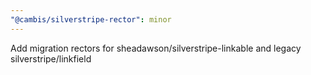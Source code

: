 ```yaml
---
"@cambis/silverstripe-rector": minor
---
```


Add migration rectors for sheadawson/silverstripe-linkable and legacy silverstripe/linkfield
